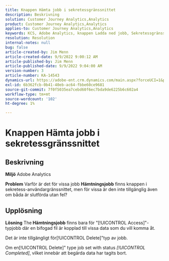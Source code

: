 ```yaml
---
title: Knappen Hämta jobb i sekretessgränssnittet
description: Beskrivning
solution: Customer Journey Analytics,Analytics
product: Customer Journey Analytics,Analytics
applies-to: Customer Journey Analytics,Analytics
keywords: KCS, Adobe Analytics, knappen Ladda ned jobb, Sekretessgränssnitt
resolution: Resolution
internal-notes: null
bug: false
article-created-by: Jim Menn
article-created-date: 9/9/2022 9:00:12 AM
article-published-by: Jim Menn
article-published-date: 9/9/2022 9:04:00 AM
version-number: 3
article-number: KA-14543
dynamics-url: https://adobe-ent.crm.dynamics.com/main.aspx?forceUCI=1&pagetype=entityrecord&etn=knowledgearticle&id=df343ccf-1d30-ed11-9db1-0022480866ad
exl-id: 6b362fcb-0b41-40eb-ac64-fbbe60ce9681
source-git-commit: 7f0f5035ea7cebd60f6ec7bda9de6225b6c602a4
workflow-type: tm+mt
source-wordcount: '102'
ht-degree: 1%

---
```


# Knappen Hämta jobb i sekretessgränssnittet

## Beskrivning


<b>Miljö</b>
Adobe Analytics

<b>Problem</b>
Varför är det för vissa jobb <b>Hämtningsjobb</b> finns knappen i sekretess-användargränssnittet, men för vissa är den inte tillgänglig även om båda är slutförda utan fel?


## Upplösning


<b>Lösning</b>
The<b> Hämtningsjobb</b> finns bara för &quot;[!UICONTROL Access]&quot;-typjobb där en bifogad fil är kopplad till vissa data som du vill komma åt.

Det är inte tillgängligt för[!UICONTROL Delete]&quot;typ av jobb.

Om en[!UICONTROL Delete]&quot; type job set with status *[!UICONTROL Completed]*, vilket innebär att begärda data har tagits bort.
